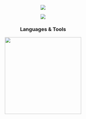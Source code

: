 <p align="center">
  <picture>
    <img src="https://capsule-render.vercel.app/api?type=waving&color=9AC5F4&height=110&section=header&animation=fadeIn&fontAlignY=38&descAlignY=51&descAlign=62" />
  </picture>
</p>

<p align="center">
  <a href="https://github.com/ajxv">
    <img src="https://github-readme-stats.vercel.app/api/top-langs/?username=ajxv&layout=compact&theme=holi" />
  </a>
</p>

<h3 align="center">Languages & Tools</h3>
<p align="center">
  <picture>
    <img src="https://skillicons.dev/icons?i=python,django,flask,dart,flutter,java,sqlite,mongodb,html,js,bootstrap&theme=dark" width='250'/>
  </picture>
</p>
